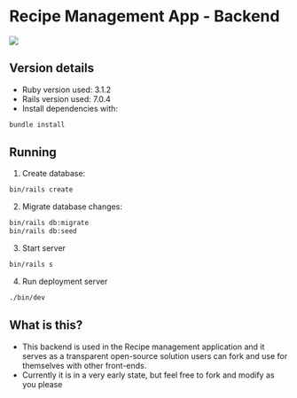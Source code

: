 # Recipe Management App - Backend

<img src="https://img.shields.io/badge/Ruby-CC342D?style=for-the-badge&logo=ruby&logoColor=white">

## Version details
* Ruby version used: 3.1.2
* Rails version used: 7.0.4
* Install dependencies with:
```bash
bundle install
```

## Running 
1. Create database: 
```bash
bin/rails create
```
2. Migrate database changes: 
```bash
bin/rails db:migrate
bin/rails db:seed 
```

3. Start server
```bash
bin/rails s 
```

4. Run deployment server
```bash
./bin/dev
```

## What is this?
- This backend is used in the Recipe management application and it serves as a transparent open-source solution users can fork and use for themselves with other front-ends.
- Currently it is in a very early state, but feel free to fork and modify as you please

